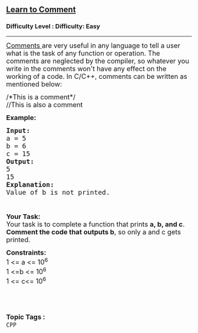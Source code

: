 <h2><a href="https://www.geeksforgeeks.org/problems/learn-to-comment/1?page=1&status=unsolved&sortBy=accuracy">Learn to Comment</a></h2><h3>Difficulty Level : Difficulty: Easy</h3><hr><div class="problems_problem_content__Xm_eO" style="user-select: auto;"><p style="user-select: auto;"><span style="font-size: 18px; user-select: auto;"><a href="https://www.geeksforgeeks.org/comments-in-c-c/" style="user-select: auto;">Comments </a>are very useful in any language to tell a user what is the task of any function or operation. The comments are neglected by the compiler, so whatever you write in the comments won't have any effect on the working of a code. In C/C++, comments can be written as mentioned below:</span></p>
<p style="user-select: auto;"><span style="font-size: 18px; user-select: auto;">/*This is a comment*/<br style="user-select: auto;">//This is also a comment</span></p>
<p style="user-select: auto;"><strong style="user-select: auto;"><span style="font-size: 18px; user-select: auto;">Example:</span></strong></p>
<pre style="user-select: auto;"><span style="font-size: 18px; user-select: auto;"><strong style="user-select: auto;">Input:</strong>
a = 5
b = 6
c = 15
<strong style="user-select: auto;">Output:
</strong>5
15
<strong style="user-select: auto;">Explanation:
</strong>Value of b is not printed.</span>
</pre>
<p style="user-select: auto;">&nbsp;</p>
<p style="user-select: auto;"><span style="font-size: 18px; user-select: auto;"><strong style="user-select: auto;">Your Task: </strong><br style="user-select: auto;">Your task is to complete a function that prints <strong style="user-select: auto;">a, b, and c</strong>. <strong style="user-select: auto;">Comment the code that outputs b</strong>, so only a and c gets printed.</span></p>
<p style="user-select: auto;"><span style="font-size: 18px; user-select: auto;"><strong style="user-select: auto;">Constraints:</strong><br style="user-select: auto;">1 &lt;= a &lt;= 10<sup style="user-select: auto;">6</sup><br style="user-select: auto;">1 &lt;=b &lt;= 10<sup style="user-select: auto;">6</sup><br style="user-select: auto;">1 &lt;= c&lt;= 10<sup style="user-select: auto;">6</sup></span></p>
<p style="user-select: auto;">&nbsp;</p></div><br><p><span style=font-size:18px><strong>Topic Tags : </strong><br><code>CPP</code>&nbsp;